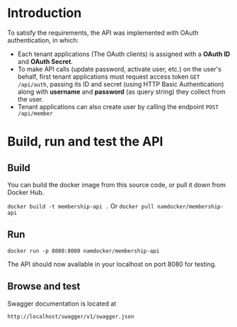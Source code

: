 # Introduction

To satisfy the requirements, the API was implemented with OAuth authentication, in which: 

- Each tenant applications (The OAuth clients) is assigned with a **OAuth ID** and **OAuth Secret**.
- To make API calls (update password, activate user, etc.) on the user's behalf, first tenant applications must request access token `GET /api/auth`, passing its ID and secret (using HTTP Basic Authentication) along with **username** and **password** (as query string) they collect from the user.
- Tenant applications can also create user by calling the endpoint `POST /api/member`

# Build, run and test the API

## Build

You can build the docker image from this source code, or pull it down from Docker Hub.

`docker build -t membership-api .` Or  `docker pull namdocker/membership-api`

## Run 

`docker run -p 8080:8080 namdocker/membership-api`

The API should now available in your localhost on port 8080 for testing.

## Browse and test

Swagger documentation is located at

`http://localhost/swagger/v1/swagger.json`
